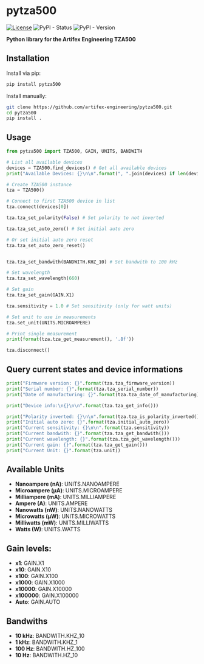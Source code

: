 # pytza500
[![License](https://img.shields.io/github/license/artifex-engineering/pytza500)](https://github.com/artifex-engineering/pytza500/blob/main/LICENSE)
![PyPI - Status](https://img.shields.io/pypi/status/pytza500)
![PyPI - Version](https://img.shields.io/pypi/v/pytza500)

**Python library for the Artifex Engineering TZA500**


## Installation
Install via pip:
```bash
pip install pytza500
```

Install manually:
```bash
git clone https://github.com/artifex-engineering/pytza500.git
cd pytza500
pip install .
```

## Usage
```python
from pytza500 import TZA500, GAIN, UNITS, BANDWITH

# List all available devices
devices = TZA500.find_devices() # Get all available devices
print("Available Devices: {}\n\n".format(", ".join(devices) if len(devices) > 0 else "None"))

# Create TZA500 instance
tza = TZA500()

# Connect to first TZA500 device in list
tza.connect(devices[0])

tza.tza_set_polarity(False) # Set polarity to not inverted

tza.tza_set_auto_zero() # Set initial auto zero

# Or set initial auto zero reset
tza.tza_set_auto_zero_reset()


tza.tza_set_bandwith(BANDWITH.KHZ_10) # Set bandwith to 100 kHz

# Set wavelength
tza.tza_set_wavelength(660)

# Set gain
tza.tza_set_gain(GAIN.X1)

tza.sensitivity = 1.0 # Set sensitivity (only for watt units)

# Set unit to use in measurements
tza.set_unit(UNITS.MICROAMPERE)

# Print single measurement
print(format(tza.tza_get_measurement(), '.8f'))

tza.disconnect()
```

## Query current states and device informations
```python
print("Firmware version: {}".format(tza.tza_firmware_version))
print("Serial number: {}".format(tza.tza_serial_number))
print("Date of manufacturing: {}".format(tza.tza_date_of_manufacturing))

print("Device info:\n{}\n\n".format(tza.tza_get_info()))

print("Polarity inverted: {}\n\n".format(tza.tza_is_polarity_inverted()))
print("Initial auto zero: {}".format(tza.initial_auto_zero))
print("Current sensitivity: {}\n\n".format(tza.sensitivity))
print("Current bandwith: {}".format(tza.tza_get_bandwith()))
print("Current wavelength: {}".format(tza.tza_get_wavelength()))
print("Current gain: {}".format(tza.tza_get_gain()))
print("Current Unit: {}".format(tza.unit))
```

## Available Units
- **Nanoampere (nA)**: UNITS.NANOAMPERE
- **Microampere (µA)**: UNITS.MICROAMPERE
- **Milliampere (mA)**: UNITS.MILLIAMPERE
- **Ampere (A)**: UNITS.AMPERE
- **Nanowatts (nW)**: UNITS.NANOWATTS
- **Microwatts (µW)**: UNITS.MICROWATTS
- **Milliwatts (mW)**: UNITS.MILLIWATTS
- **Watts (W)**: UNITS.WATTS

## Gain levels:
- **x1**: GAIN.X1
- **x10**: GAIN.X10
- **x100**: GAIN.X100
- **x1000**: GAIN.X1000
- **x10000**: GAIN.X10000
- **x100000**: GAIN.X100000
- **Auto**: GAIN.AUTO

## Bandwiths
- **10 kHz**: BANDWITH.KHZ_10
- **1 kHz**: BANDWITH.KHZ_1
- **100 Hz**: BANDWITH.HZ_100
- **10 Hz**: BANDWITH.HZ_10